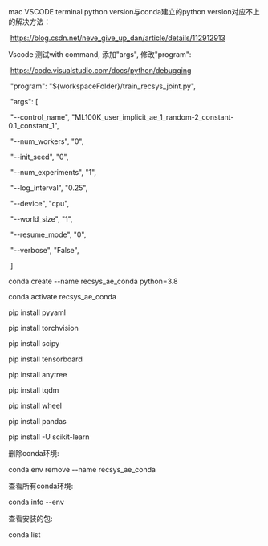 mac VSCODE terminal python version与conda建立的python version对应不上的解决方法：

​	https://blog.csdn.net/neve_give_up_dan/article/details/112912913

Vscode 测试with command, 添加"args", 修改"program":

​	https://code.visualstudio.com/docs/python/debugging

​    "program": "${workspaceFolder}/train_recsys_joint.py",

​	"args": [

​                "--control_name", "ML100K_user_implicit_ae_1_random-2_constant-0.1_constant_1",

​                "--num_workers", "0",

​                "--init_seed", "0",

​                "--num_experiments", "1", 

​                "--log_interval", "0.25",

​                "--device", "cpu", 

​                "--world_size", "1", 

​                "--resume_mode", "0", 

​                "--verbose", "False",

​      ]



conda create --name recsys_ae_conda python=3.8

conda activate recsys_ae_conda

pip install pyyaml

pip install torchvision

pip install scipy

pip install tensorboard

pip install anytree

pip install tqdm

pip install wheel

pip install pandas

pip install -U scikit-learn



删除conda环境:

conda env remove --name recsys_ae_conda



查看所有conda环境:

conda info --env



查看安装的包:

conda list



